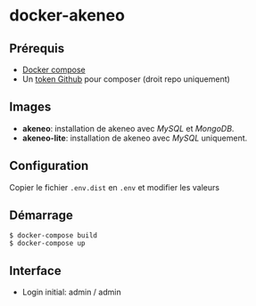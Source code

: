 # docker-akeneo

## Prérequis

* [Docker compose](https://docs.docker.com/compose/)
* Un [token Github](https://github.com/settings/tokens) pour composer (droit repo uniquement)

## Images

* **akeneo**: installation de akeneo avec *MySQL* et *MongoDB*.
* **akeneo-lite**: installation de akeneo avec *MySQL* uniquement.

## Configuration

Copier le fichier `.env.dist` en `.env` et modifier les valeurs

## Démarrage

    $ docker-compose build
    $ docker-compose up
    
## Interface

* Login initial: admin / admin
